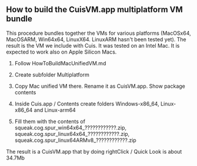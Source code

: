 ## How to build the CuisVM.app multiplatform VM bundle

This procedure bundles together the VMs for various platforms (MacOSx64, MacOSARM, Win64x64, LinuxX64. LinuxARM hasn't been tested yet). The result is the VM we include with Cuis. It was tested on an Intel Mac. It is expected to work also on Apple Silicon Macs.

1) Follow HowToBuildMacUnifiedVM.md

2) Create subfolder Multiplatform

3) Copy Mac unified VM there. Rename it as CuisVM.app. Show package contents

4) Inside Cuis.app / Contents create folders Windows-x86_64, Linux-x86_64 and Linux-arm64

5) Fill them with the contents of 
squeak.cog.spur_win64x64_????????????.zip, squeak.cog.spur_linux64x64_????????????.zip, squeak.cog.spur_linux64ARMv8_????????????.zip

The result is a CuisVM.app that by doing rightClick / Quick Look is about 34.7Mb
